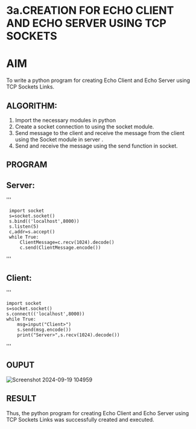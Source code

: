 # 3a.CREATION FOR ECHO CLIENT AND ECHO SERVER USING TCP SOCKETS
# AIM
To write a python program for creating Echo Client and Echo Server using TCP
Sockets Links.
## ALGORITHM:
1. Import the necessary modules in python
2. Create a socket connection to using the socket module.
3. Send message to the client and receive the message from the client using the Socket module in
 server .
4. Send and receive the message using the send function in socket.
## PROGRAM
## Server:
'''

     import socket
     s=socket.socket()
     s.bind(('localhost',8000))
     s.listen(5)
     c,addr=s.accept()
     while True:
         ClientMessage=c.recv(1024).decode()
         c.send(ClientMessage.encode())
'''
## Client:
'''

    import socket
    s=socket.socket()
    s.connect(('localhost',8000))
    while True:
        msg=input("Client>")
        s.send(msg.encode())
        print("Server>",s.recv(1024).decode())
'''

## OUPUT
![Screenshot 2024-09-19 104959](https://github.com/user-attachments/assets/67133490-44c5-4d3b-9b13-b797131f4888)

## RESULT
Thus, the python program for creating Echo Client and Echo Server using TCP Sockets Links 
was successfully created and executed.
